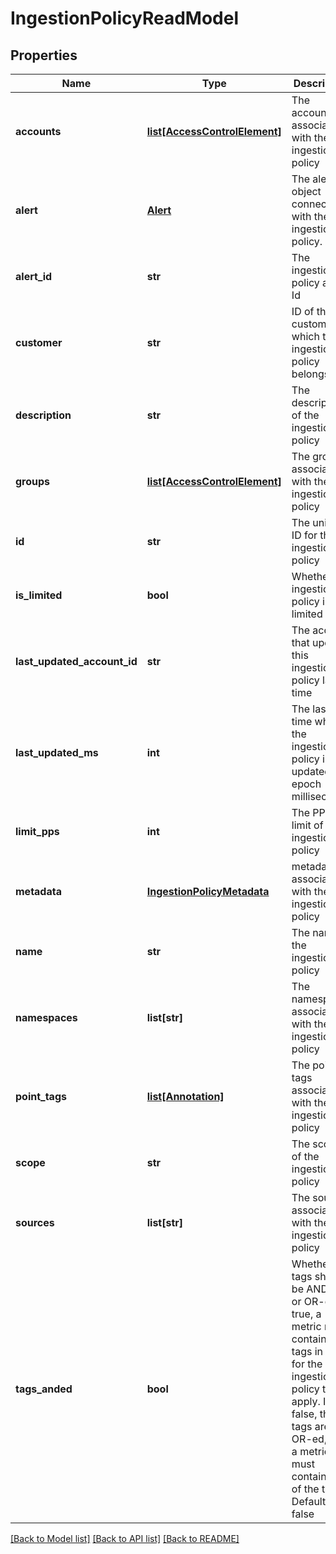 # IngestionPolicyReadModel

## Properties
Name | Type | Description | Notes
------------ | ------------- | ------------- | -------------
**accounts** | [**list[AccessControlElement]**](AccessControlElement.md) | The accounts associated with the ingestion policy | [optional] 
**alert** | [**Alert**](Alert.md) | The alert object connected with the ingestion policy. | [optional] 
**alert_id** | **str** | The ingestion policy alert Id | [optional] 
**customer** | **str** | ID of the customer to which the ingestion policy belongs | [optional] 
**description** | **str** | The description of the ingestion policy | [optional] 
**groups** | [**list[AccessControlElement]**](AccessControlElement.md) | The groups associated with the ingestion policy | [optional] 
**id** | **str** | The unique ID for the ingestion policy | [optional] 
**is_limited** | **bool** | Whether the ingestion policy is limited | [optional] 
**last_updated_account_id** | **str** | The account that updated this ingestion policy last time | [optional] 
**last_updated_ms** | **int** | The last time when the ingestion policy is updated, in epoch milliseconds | [optional] 
**limit_pps** | **int** | The PPS limit of the ingestion policy | [optional] 
**metadata** | [**IngestionPolicyMetadata**](IngestionPolicyMetadata.md) | metadata associated with the ingestion policy | [optional] 
**name** | **str** | The name of the ingestion policy | [optional] 
**namespaces** | **list[str]** | The namespaces associated with the ingestion policy | [optional] 
**point_tags** | [**list[Annotation]**](Annotation.md) | The point tags associated with the ingestion policy | [optional] 
**scope** | **str** | The scope of the ingestion policy | [optional] 
**sources** | **list[str]** | The sources associated with the ingestion policy | [optional] 
**tags_anded** | **bool** | Whether tags should be AND-ed or OR-ed.If true, a metric must contain all tags in order for the ingestion policy to apply. If false, the tags are OR-ed, and a metric must contain one of the tags. Default: false | [optional] 

[[Back to Model list]](../README.md#documentation-for-models) [[Back to API list]](../README.md#documentation-for-api-endpoints) [[Back to README]](../README.md)


